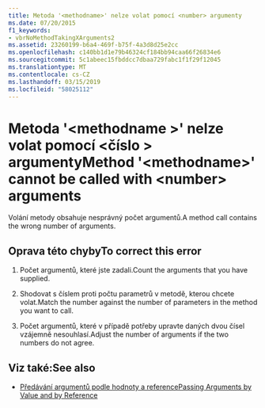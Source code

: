```yaml
---
title: Metoda '<methodname>' nelze volat pomocí <number> argumenty
ms.date: 07/20/2015
f1_keywords:
- vbrNoMethodTakingXArguments2
ms.assetid: 23260199-b6a4-469f-b75f-4a3d8d25e2cc
ms.openlocfilehash: c140bb1d1e79b46324cf184bb94caa66f26834e6
ms.sourcegitcommit: 5c1abeec15fbddcc7dbaa729fabc1f1f29f12045
ms.translationtype: MT
ms.contentlocale: cs-CZ
ms.lasthandoff: 03/15/2019
ms.locfileid: "58025112"
---
```

# <a name="method-methodname-cannot-be-called-with-number-arguments"></a><span data-ttu-id="68191-102">Metoda '\<methodname >' nelze volat pomocí \<číslo > argumenty</span><span class="sxs-lookup"><span data-stu-id="68191-102">Method '\<methodname>' cannot be called with \<number> arguments</span></span>
<span data-ttu-id="68191-103">Volání metody obsahuje nesprávný počet argumentů.</span><span class="sxs-lookup"><span data-stu-id="68191-103">A method call contains the wrong number of arguments.</span></span>  
  
## <a name="to-correct-this-error"></a><span data-ttu-id="68191-104">Oprava této chyby</span><span class="sxs-lookup"><span data-stu-id="68191-104">To correct this error</span></span>  
  
1.  <span data-ttu-id="68191-105">Počet argumentů, které jste zadali.</span><span class="sxs-lookup"><span data-stu-id="68191-105">Count the arguments that you have supplied.</span></span>  
  
2.  <span data-ttu-id="68191-106">Shodovat s číslem proti počtu parametrů v metodě, kterou chcete volat.</span><span class="sxs-lookup"><span data-stu-id="68191-106">Match the number against the number of parameters in the method you want to call.</span></span>  
  
3.  <span data-ttu-id="68191-107">Počet argumentů, které v případě potřeby upravte daných dvou čísel vzájemně nesouhlasí.</span><span class="sxs-lookup"><span data-stu-id="68191-107">Adjust the number of arguments if the two numbers do not agree.</span></span>  
  
## <a name="see-also"></a><span data-ttu-id="68191-108">Viz také:</span><span class="sxs-lookup"><span data-stu-id="68191-108">See also</span></span>

- [<span data-ttu-id="68191-109">Předávání argumentů podle hodnoty a reference</span><span class="sxs-lookup"><span data-stu-id="68191-109">Passing Arguments by Value and by Reference</span></span>](../../visual-basic/programming-guide/language-features/procedures/passing-arguments-by-value-and-by-reference.md)
